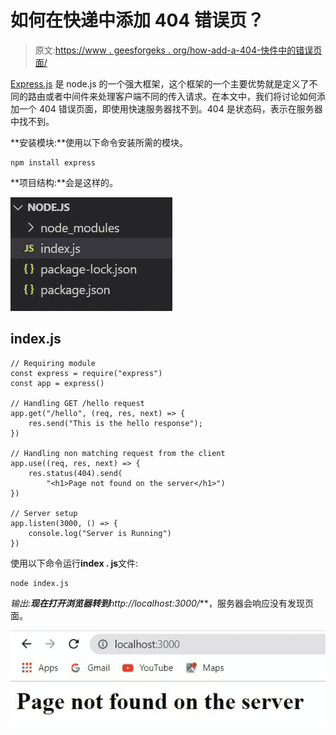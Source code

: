 # 如何在快递中添加 404 错误页？

> 原文:[https://www . geesforgeks . org/how-add-a-404-快件中的错误页面/](https://www.geeksforgeeks.org/how-to-add-a-404-error-page-in-the-express/)

[Express.js](https://www.geeksforgeeks.org/working-of-express-js-middleware-and-its-benefits/) 是 node.js 的一个强大框架，这个框架的一个主要优势就是定义了不同的路由或者中间件来处理客户端不同的传入请求。在本文中，我们将讨论如何添加一个 404 错误页面，即使用快速服务器找不到。404 是状态码，表示在服务器中找不到。

**安装模块:**使用以下命令安装所需的模块。

```
npm install express
```

**项目结构:**会是这样的。

![](img/65cbcb441b96158ed2d259cfb3b3f736.png)

## index.js

```
// Requiring module
const express = require("express")
const app = express()

// Handling GET /hello request
app.get("/hello", (req, res, next) => {
    res.send("This is the hello response");
})

// Handling non matching request from the client
app.use((req, res, next) => {
    res.status(404).send(
        "<h1>Page not found on the server</h1>")
})

// Server setup
app.listen(3000, () => {
    console.log("Server is Running")
})
```

使用以下命令运行**index . js**文件:

```
node index.js
```

**输出:**现在打开浏览器转到***http://localhost:3000/***，服务器会响应没有发现页面。

![](img/8cd26590483d98f9f2824485529e0e9d.png)